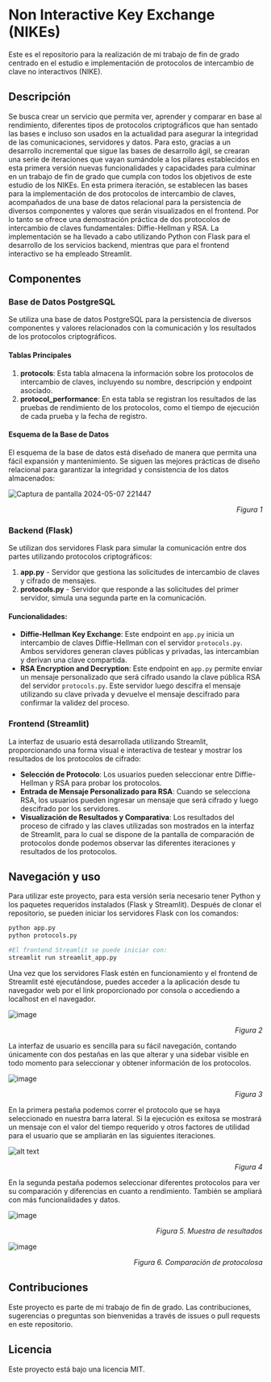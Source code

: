 # Non Interactive Key Exchange (NIKEs)

Este es el repositorio para la realización de mi trabajo de fin de grado centrado en el estudio e implementación de protocolos de intercambio de clave no interactivos (NIKE).

## Descripción
Se busca crear un servicio que permita ver, aprender y comparar en base al rendimiento, diferentes tipos de protocolos criptográficos que han sentado las bases e incluso son usados en la actualidad para asegurar la integridad de las comunicaciones, servidores y datos. Para esto, gracias a un desarrollo incremental que sigue las bases de desarrollo ágil, se crearan una serie de iteraciones que vayan sumándole a los pilares establecidos en esta primera versión nuevas funcionalidades y capacidades para culminar en un trabajo de fin de grado que cumpla con todos los objetivos de este estudio de los NIKEs.
En esta primera iteración, se establecen las bases para la implementación de dos protocolos de intercambio de claves, acompañados de una base de datos relacional para la persistencia de diversos componentes y valores que serán visualizados en el frontend.
Por lo tanto se ofrece una demostración práctica de dos protocolos de intercambio de claves fundamentales: Diffie-Hellman y RSA. La implementación se ha llevado a cabo utilizando Python con Flask para el desarrollo de los servicios backend, mientras que para el frontend interactivo se ha empleado Streamlit.

## Componentes

### Base de Datos PostgreSQL

Se utiliza una base de datos PostgreSQL para la persistencia de diversos componentes y valores relacionados con la comunicación y los resultados de los protocolos criptográficos.

#### Tablas Principales

1. **protocols**: Esta tabla almacena la información sobre los protocolos de intercambio de claves, incluyendo su nombre, descripción y endpoint asociado.
2. **protocol_performance**: En esta tabla se registran los resultados de las pruebas de rendimiento de los protocolos, como el tiempo de ejecución de cada prueba y la fecha de registro.

#### Esquema de la Base de Datos

El esquema de la base de datos está diseñado de manera que permita una fácil expansión y mantenimiento. Se siguen las mejores prácticas de diseño relacional para garantizar la integridad y consistencia de los datos almacenados:

![Captura de pantalla 2024-05-07 221447](https://github.com/community/community/assets/63263060/59576c04-df02-496a-bbe7-36efbe947748)
<p align="right"><i>Figura 1</i></p>

### Backend (Flask)

Se utilizan dos servidores Flask para simular la comunicación entre dos partes utilizando protocolos criptográficos:

1. **app.py** - Servidor que gestiona las solicitudes de intercambio de claves y cifrado de mensajes.
2. **protocols.py** - Servidor que responde a las solicitudes del primer servidor, simula una segunda parte en la comunicación.

#### Funcionalidades:

- **Diffie-Hellman Key Exchange**: Este endpoint en `app.py` inicia un intercambio de claves Diffie-Hellman con el servidor `protocols.py`. Ambos servidores generan claves públicas y privadas, las intercambian y derivan una clave compartida.
- **RSA Encryption and Decryption**: Este endpoint en `app.py` permite enviar un mensaje personalizado que será cifrado usando la clave pública RSA del servidor `protocols.py`. Este servidor luego descifra el mensaje utilizando su clave privada y devuelve el mensaje descifrado para confirmar la validez del proceso.

### Frontend (Streamlit)

La interfaz de usuario está desarrollada utilizando Streamlit, proporcionando una forma visual e interactiva de testear y mostrar los resultados de los protocolos de cifrado:

- **Selección de Protocolo**: Los usuarios pueden seleccionar entre Diffie-Hellman y RSA para probar los protocolos.
- **Entrada de Mensaje Personalizado para RSA**: Cuando se selecciona RSA, los usuarios pueden ingresar un mensaje que será cifrado y luego descifrado por los servidores.
- **Visualización de Resultados y Comparativa**: Los resultados del proceso de cifrado y las claves utilizadas son mostrados en la interfaz de Streamlit, para lo cual se dispone de la pantalla de comparación de protocolos donde podemos observar las diferentes iteraciones y resultados de los protocolos.

## Navegación y uso

Para utilizar este proyecto, para esta versión sería necesario tener Python y los paquetes requeridos instalados (Flask y Streamlit). Después de clonar el repositorio, se pueden iniciar los servidores Flask con los comandos:


```bash
python app.py
python protocols.py

#El frontend Streamlit se puede iniciar con:
streamlit run streamlit_app.py
```
Una vez que los servidores Flask estén en funcionamiento y el frontend de Streamlit esté ejecutándose, puedes acceder a la aplicación desde tu navegador web por el link proporcionado por consola o accediendo a localhost en el navegador.

![image](https://github.com/community/community/assets/63263060/c76cd3a6-92e6-4645-b3dc-fec37f4ded39)
<p align="right"><i>Figura 2</i></p>

La interfaz de usuario es sencilla para su fácil navegación, contando únicamente con dos pestañas en las que alterar y una sidebar visible en todo momento para seleccionar y obtener información de los protocolos.

![image](https://github.com/community/community/assets/63263060/541f58f3-f299-42f6-9611-a31e6705f495)
<p align="right"><i>Figura 3</i></p>

En la primera pestaña podemos correr el protocolo que se haya seleccionado en nuestra barra lateral. Si la ejecución es exitosa se mostrará un mensaje con el valor del tiempo requerido y otros factores de utilidad para el usuario que se ampliarán en las siguientes iteraciones.

![alt text](image.png)
<p align="right"><i>Figura 4</i></p>

En la segunda pestaña podemos seleccionar diferentes protocolos para ver su comparación y diferencias en cuanto a rendimiento. También se ampliará con más funcionalidades y datos.

![image](https://github.com/community/community/assets/63263060/00373c91-b291-4ba0-bb81-e7db650f1bcf)
<p align="right"><i>Figura 5. Muestra de resultados</i></p>

![image](https://github.com/community/community/assets/63263060/3b79efdf-560d-4b2e-af37-1df99117845b)
<p align="right"><i>Figura 6. Comparación de protocolosa</i></p>

## Contribuciones
Este proyecto es parte de mi trabajo de fin de grado. Las contribuciones, sugerencias o preguntas son bienvenidas a través de issues o pull requests en este repositorio.

## Licencia
Este proyecto está bajo una licencia MIT.
